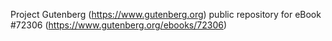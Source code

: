 Project Gutenberg (https://www.gutenberg.org) public repository
for eBook #72306 (https://www.gutenberg.org/ebooks/72306)
